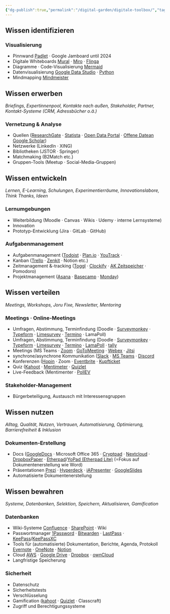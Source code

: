 ```yaml
---
{"dg-publish":true,"permalink":"/digital-garden/digitale-toolbox/","tags":["gardenEntry"]}
---
```




## Wissen identifizieren

### Visualisierung

- Pinnwand [Padlet](https://padlet.com/) &middot; Google Jamboard until 2024
- Digitale Whiteboards [Mural](https://www.mural.co/) &middot; [Miro](https://miro.com/) &middot; [Flinga](https://flinga.fi/)
- Diagramme &middot; Code-Visualisierung [Mermaid](https://mermaid.js.org/)
- Datenvisualisierung [Google Data Studio](https://lookerstudio.google.com/overview) &middot; [Python](https://www.python.org/)
- Mindmapping [Mindmeister](https://www.mindmeister.com/de)

## Wissen erwerben

_Briefings, Expertinnenpool, Kontakte nach außen, Stakeholder, Partner, Kontakt-Systeme (CRM, Adressbücher o.ä.)_

### Vernetzung & Analyse

- Quellen ([ResearchGate](https://www.researchgate.net/) &middot; [Statista](https://statista.com/) &middot; [Open Data Portal](https://www.opendataportal.at/) &middot; [Offene Datean](https://www.data.gv.at/) [Google Scholar](https://scholar.google.com/))
- Netzwerke (LinkedIn &middot; XING)
- Bibliotheken (JSTOR &middot; Springer)
- Matchmaking (B2Match etc.)
- Gruppen-Tools (Meetup &middot; Social-Media-Gruppen)

## Wissen entwickeln

_Lernen, E-Learning, Schulungen, Experimentierräume, Innovationslabore, Think Thanks, Ideen_

### Lernumgebungen

-  Weiterbildung (Moodle &middot; Canvas &middot; Wikis &middot; Udemy &middot; interne Lernsysteme)
-  Innovation
-  Prototyp-Entwicklung (Jira &middot; GitLab &middot; GitHub)

### Aufgabenmanagement

-  Aufgabenmanagement ([Todoist](https://www.todoist.com/) &middot; [Plan.io](https://plan.io/) &middot; [YouTrack](https://www.jetbrains.com/de-de/youtrack/) &middot; 
-  Kanban ([Trello](https://trello.com/de) &middot; [Zenkit](https://zenkit.com/de/) &middot; Notion etc.)
-  Zeitmanagement &-tracking ([Toggl](https://toggl.com/) &middot; [Clockify](https://clockify.me/de/) &middot; [AK Zeitspeicher](https://ak-zeitspeicher.at/frontend/#/login) &middot; Pomodoro)
-  Projektmanagement ([Asana](https://asana.com/de) &middot; [Basecamp](https://basecamp.com/) &middot; [Monday](https://monday.com/))

## Wissen verteilen

_Meetings, Workshops, Joru Fixe, Newsletter, Mentoring_

### Meetings &middot; Online-Meetings

-  Umfragen, Abstimmung, Terminfindung (Doodle &middot; [Surveymonkey](https://de.surveymonkey.com/) &middot; [Typeform](https://www.typeform.com/) &middot; [Limesurvey](https://www.limesurvey.org/de) &middot; [Termino]() &middot; LamaPoll)
-  Umfragen, Abstimmung, Terminfindung (Doodle &middot; [Surveymonkey](https://de.surveymonkey.com/) &middot; [Typeform](https://www.typeform.com/) &middot; [Limesurvey](https://www.limesurvey.org/de) &middot; [Termino](https://www.termino.gv.at/meet/de) &middot; [LamaPoll](https://www.lamapoll.de/) &middot; [tally](https://tally.so/)
-  Meetings (MS Teams &middot; [Zoom](https://zoom.us/myhome) &middot; [GoToMeeting](https://www.goto.com/meeting) &middot; [Webex](https://www.webex.com/de/index.html) &middot; [Jitsi](https://jitsi.org/)
-  synchrone/asynchrone Kommunikation ([Slack](https://slack.com/) &middot; [MS Teams](https://www.microsoft.com/de-at/microsoft-teams/log-in) &middot; [Discord](https://discord.com/)
-  Konferenzen ([Hopin](https://hopin.com/) &middot; Zoom &middot; [Eventbrite](https://www.eventbrite.at/) &middot; [Kupfticket](https://kupfticket.com/en)
-  Quiz ([Kahoot](https://kahoot.it/) &middot; [Mentimeter](https://www.mentimeter.com/) &middot; [Quizlet](https://quizlet.com/de)
-  Live-Feedback (Mentimenter &middot; [PollEV](https://pollev.com/home)

### Stakeholder-Management

-  Bürgerbeteiligung, Austausch mit Interessensgruppen

## Wissen nutzen

_Alltag, Qualität, Nutzen, Vertrauen, Automatisierung, Optimierung, Barrierefreiheit & Inklusion_

### Dokumenten-Erstellung

-  Docs ([GoogleDocs](https://docs.google.com/) &middot; Microsoft Office 365 &middot; [Cryptpad](https://cryptpad.fr/) &middot;  [Nextcloud](https://nextcloud.com/de/) &middot; [DropboxPaper](https://www.dropbox.com/paper/home) &middot; [Etherpad](https://etherpad.org/)/[YoPad (Etherpad Lite)](https://yopad.eu/) (=Fokus auf Dokumentenerstellung wie Word)
-  Präsentationen [Prezi](https://prezi.com/de/) &middot; [Hyperdeck](https://hyperdeck.io/) &middot; [iAPresenter](https://ia.net/presenter) &middot; [GoogleSlides](https://docs.google.com/presentatio)
-  Automatisierte Dokumentenerstellung

## Wissen bewahren

_Systeme, Datenbanken, Selektion, Speichern, Aktualisieren, Gamification_

### Datenbanken

-  Wiki-Systeme [Confluence](https://www.atlassian.com/de/software/confluence) &middot; [SharePoint](https://www.microsoft.com/de-at/microsoft-365/sharepoint/collaboration) &middot; Wiki
-  Passwortmanager [1Password](https://1password.com/) &middot; [Bitwarden](https://bitwarden.com/) &middot; [LastPass](https://www.lastpass.com/) &middot; [KeePass](https://keepass.info/)/[KeePassXC](https://keepassxc.org/)
-  Tools für (automatisierte) Dokumentation, Berichte, Agenda, Protokoll [Evernote](https://evernote.com/de-de) &middot; [OneNote](https://www.onenote.com/) &middot; [Notion](https://www.notion.com/)
-  Cloud [AWS](https://aws.amazon.com/) &middot; [Google Drive](https://drive.google.com/) &middot; [Dropbox](https://www.dropbox.com/home) &middot; [ownCloud](https://owncloud.com/de/)
-  Langfristige Speicherung

### Sicherheit

-  Datenschutz
-  Sicherheitstests
-  Verschlüsselung
-  Gamification ([kahoot](https://kahoot.it/) &middot; [Quizlet](https://quizlet.com/gb) &middot; Classcraft)
-  Zugriff und Berechtigungssysteme